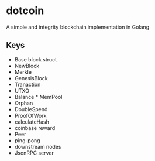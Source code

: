 # dotcoin
A simple and integrity blockchain implementation in Golang
 
## Keys
* Base block struct
* NewBlock 
* Merkle 
* GenesisBlock
* Tranaction 
* UTXO 
* Balance
* MemPool
* Orphan 
* DoubleSpend
* ProofOfWork 
* calculateHash
* coinbase reward
* Peer
* ping-pong
* downstream nodes
* JsonRPC server
